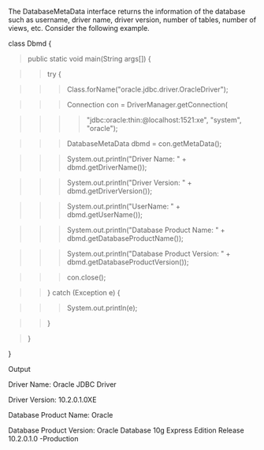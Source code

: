 The DatabaseMetaData interface returns the information of the database
such as username, driver name, driver version, number of tables, number
of views, etc. Consider the following example.

class Dbmd {

>public static void main(String args\[\]) {

>>try {

>>>Class.forName(\"oracle.jdbc.driver.OracleDriver\");

>>>Connection con = DriverManager.getConnection(

>>>>\"jdbc:oracle:thin:@localhost:1521:xe\", \"system\",
\"oracle\");

>>>DatabaseMetaData dbmd = con.getMetaData();

>>>System.out.println(\"Driver Name: \" + dbmd.getDriverName());

>>>System.out.println(\"Driver Version: \" +
dbmd.getDriverVersion());

>>>System.out.println(\"UserName: \" + dbmd.getUserName());

>>>System.out.println(\"Database Product Name: \" +
dbmd.getDatabaseProductName());

>>>System.out.println(\"Database Product Version: \" +
dbmd.getDatabaseProductVersion());

>>>con.close();

>>} catch (Exception e) {

>>>System.out.println(e);

>>}

>}

}

Output

Driver Name: Oracle JDBC Driver

Driver Version: 10.2.0.1.0XE

Database Product Name: Oracle

Database Product Version: Oracle Database 10g Express Edition Release
10.2.0.1.0 -Production